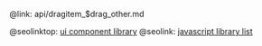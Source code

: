 @link: api/dragitem_$drag_other.md

@seolinktop: [ui component library](https://webix.com)
@seolink: [javascript library list](https://webix.com/widget/list/)